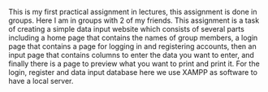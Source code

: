 This is my first practical assignment in lectures, this assignment is done in groups. Here I am in groups with 2 of my friends. This assignment is a task of creating a simple data input website which consists of several parts including a home page that contains the names of group members, a login page that contains a page for logging in and registering accounts, then an input page that contains columns to enter the data you want to enter, and finally there is a page to preview what you want to print and print it. For the login, register and data input database here we use XAMPP as software to have a local server.
